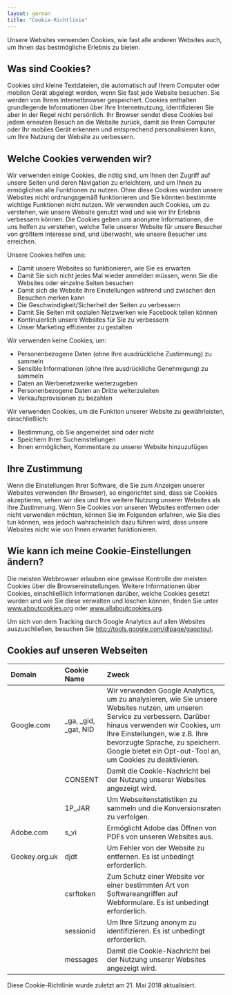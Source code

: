 ```yaml
---
layout: german
title: "Cookie-Richtlinie"
---
```


Unsere Websites verwenden Cookies, wie fast alle anderen Websites auch, um Ihnen das bestmögliche Erlebnis zu bieten.

## Was sind Cookies?

Cookies sind kleine Textdateien, die automatisch auf Ihrem Computer oder mobilen Gerät abgelegt werden, wenn Sie fast jede Website besuchen. Sie werden von Ihrem Internetbrowser gespeichert. Cookies enthalten grundlegende Informationen über Ihre Internetnutzung, identifizieren Sie aber in der Regel nicht persönlich. Ihr Browser sendet diese Cookies bei jedem erneuten Besuch an die Website zurück, damit sie Ihren Computer oder Ihr mobiles Gerät erkennen und entsprechend personalisieren kann, um Ihre Nutzung der Website zu verbessern.

## Welche Cookies verwenden wir?

Wir verwenden einige Cookies, die nötig sind, um Ihnen den Zugriff auf unsere Seiten und deren Navigation zu erleichtern, und um Ihnen zu ermöglichen alle Funktionen zu nutzen. Ohne diese Cookies würden unsere Websites nicht ordnungsgemäß funktionieren und Sie könnten bestimmte wichtige Funktionen nicht nutzen. Wir verwenden auch Cookies, um zu verstehen, wie unsere Website genutzt wird und wie wir Ihr Erlebnis verbessern können. Die Cookies geben uns anonyme Informationen, die uns helfen zu verstehen, welche Teile unserer Website für unsere Besucher von größtem Interesse sind, und überwacht, wie unsere Besucher uns erreichen.

Unsere Cookies helfen uns:
- Damit unsere Websites so funktionieren, wie Sie es erwarten
- Damit Sie sich nicht jedes Mal wieder anmelden müssen, wenn Sie die Websites oder einzelne Seiten besuchen
- Damit sich die Website Ihre Einstellungen während und zwischen den Besuchen merken kann
- Die Geschwindigkeit/Sicherheit der Seiten zu verbessern
- Damit Sie Seiten mit sozialen Netzwerken wie Facebook teilen können
- Kontinuierlich unsere Websites für Sie zu verbessern
- Unser Marketing effizienter zu gestalten

Wir verwenden keine Cookies, um:
- Personenbezogene Daten (ohne Ihre ausdrückliche Zustimmung) zu sammeln
- Sensible Informationen (ohne Ihre ausdrückliche Genehmigung) zu sammeln
- Daten an Werbenetzwerke weiterzugeben
- Personenbezogene Daten an Dritte weiterzuleiten
- Verkaufsprovisionen zu bezahlen

Wir verwenden Cookies, um die Funktion unserer Website zu gewährleisten, einschließlich:
- Bestimmung, ob Sie angemeldet sind oder nicht
- Speichern Ihrer Sucheinstellungen
- Ihnen ermöglichen, Kommentare zu unserer Website hinzuzufügen

## Ihre Zustimmung

Wenn die Einstellungen Ihrer Software, die Sie zum Anzeigen unserer Websites verwenden (Ihr Browser), so eingerichtet sind, dass sie Cookies akzeptieren, sehen wir dies und Ihre weitere Nutzung unserer Websites als Ihre Zustimmung. Wenn Sie Cookies von unseren Websites entfernen oder nicht verwenden möchten, können Sie im Folgenden erfahren, wie Sie dies tun können, was jedoch wahrscheinlich dazu führen wird, dass unsere Websites nicht wie von Ihnen erwartet funktionieren.

## Wie kann ich meine Cookie-Einstellungen ändern?

Die meisten Webbrowser erlauben eine gewisse Kontrolle der meisten Cookies über die Browsereinstellungen. Weitere Informationen über Cookies, einschließlich Informationen darüber, welche Cookies gesetzt wurden und wie Sie diese verwalten und löschen können, finden Sie unter www.aboutcookies.org oder www.allaboutcookies.org.

Um sich von dem Tracking durch Google Analytics auf allen Websites auszuschließen, besuchen Sie http://tools.google.com/dlpage/gaoptout.

## Cookies auf unseren Webseiten

| Domain | Cookie Name | Zweck |
| :----- | :---------- | :------ |
| Google.com | \_ga, \_gid, \_gat, NID | Wir verwenden Google Analytics, um zu analysieren, wie Sie unsere Websites nutzen, um unseren Service zu verbessern. Darüber hinaus verwenden wir Cookies, um Ihre Einstellungen, wie z.B. Ihre bevorzugte Sprache, zu speichern. Google bietet ein Opt-out-Tool an, um Cookies zu deaktivieren. |
| | CONSENT | Damit die Cookie-Nachricht bei der Nutzung unserer Websites angezeigt wird. |
| | 1P_JAR | Um Webseitenstatistiken zu sammeln und die Konversionsraten zu verfolgen. |
|Adobe.com | s_vi | Ermöglicht Adobe das Öffnen von PDFs von unseren Websites aus. |
| Geokey.org.uk | djdt | Um Fehler von der Website zu entfernen. Es ist unbedingt erforderlich. |
| | csrftoken | Zum Schutz einer Website vor einer bestimmten Art von Softwareangriffen auf Webformulare. Es ist unbedingt erforderlich. |
| | sessionid | Um Ihre Sitzung anonym zu identifizieren. Es ist unbedingt erforderlich. |
| | messages | Damit die Cookie-Nachricht bei der Nutzung unserer Websites angezeigt wird. |

Diese Cookie-Richtlinie wurde zuletzt am 21. Mai 2018 aktualisiert.
